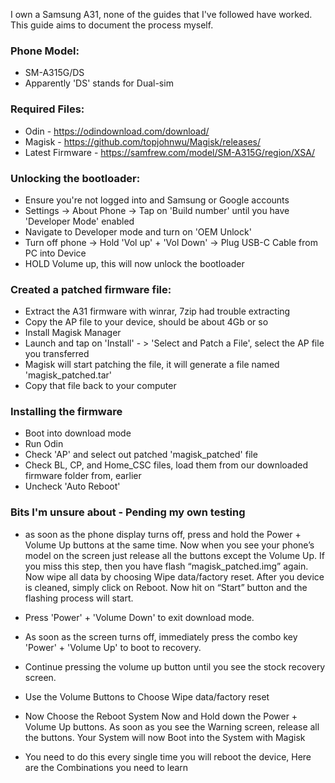 I own a Samsung A31, none of the guides that I've followed have worked.
This guide aims to document the process myself.

### Phone Model:
- SM-A315G/DS
- Apparently 'DS' stands for Dual-sim

### Required Files:
- Odin - https://odindownload.com/download/
- Magisk - https://github.com/topjohnwu/Magisk/releases/
- Latest Firmware - https://samfrew.com/model/SM-A315G/region/XSA/

### Unlocking the bootloader:
- Ensure you're not logged into and Samsung or Google accounts
- Settings -> About Phone -> Tap on 'Build number' until you have 'Developer Mode' enabled
- Navigate to Developer mode and turn on 'OEM Unlock'
- Turn off phone -> Hold 'Vol up' + 'Vol Down' -> Plug USB-C Cable from PC into Device
- HOLD Volume up, this will now unlock the bootloader

### Created a patched firmware file:
- Extract the A31 firmware with winrar, 7zip had trouble extracting
- Copy the AP file to your device, should be about 4Gb or so
- Install Magisk Manager
- Launch and tap on 'Install' - > 'Select and Patch a File', select the AP file you transferred
- Magisk will start patching the file, it will generate a file named 'magisk_patched.tar'
- Copy that file back to your computer

### Installing the firmware
- Boot into download mode
- Run Odin
- Check 'AP' and select out patched 'magisk_patched' file
- Check BL, CP, and Home_CSC files, load them from our downloaded firmware folder from, earlier
- Uncheck 'Auto Reboot'

### Bits I'm unsure about - Pending my own testing
- as soon as the phone display turns off, press and hold the Power + Volume Up buttons at the same time. Now when you see your phone’s model on the screen just release all the buttons except the Volume Up. If you miss this step, then you have flash “magisk_patched.img” again.
Now wipe all data by choosing Wipe data/factory reset.
After you device is cleaned, simply click on Reboot.
Now hit on “Start” button and the flashing process will start.


- Press 'Power' + 'Volume Down' to exit download mode. 
- As soon as the screen turns off, immediately press the combo key 'Power' + 'Volume Up' to boot to recovery. 
- Continue pressing the volume up button until you see the stock recovery screen.
- Use the Volume Buttons to Choose Wipe data/factory reset
 
- Now Choose the Reboot System Now and Hold down the Power + Volume Up buttons. As soon as you see the Warning screen, release all the buttons. Your System will now Boot into the System with Magisk

- You need to do this every single time you will reboot the device, Here are the Combinations you need to learn
